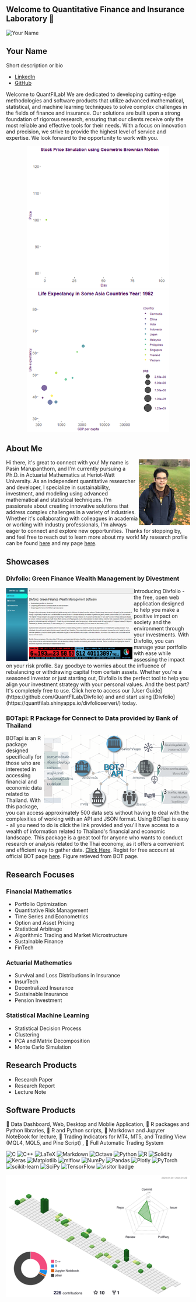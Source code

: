 ## Welcome to Quantitative Finance and Insurance Laboratory 👋

<div class="our-team">
  <div class="picture">
    <img src="your-profile-image-url" alt="Your Name">
  </div>
  <h2 class="title">Your Name</h2>
  <p>Short description or bio</p>
  <ul class="social">
    <!-- Social links here -->
    <li><a href="your-linkedin-url">LinkedIn</a></li>
    <li><a href="your-github-url">GitHub</a></li>
    <!-- More links as needed -->
  </ul>
</div>

Welcome to QuantFILab! We are dedicated to developing cutting-edge methodologies and software products that utilize advanced mathematical, statistical, and machine learning techniques to solve complex challenges in the fields of finance and insurance. Our solutions are built upon a strong foundation of rigorous research, ensuring that our clients receive only the most reliable and effective tools for their needs. With a focus on innovation and precision, we strive to provide the highest level of service and expertise. We look forward to the opportunity to work with you.

<p align="center">
  <img src="https://github.com/QuantFILab/QuantFILab/blob/master/Figure/sim.gif?raw=true" width="390" height="390"/>
  <img src="https://github.com/QuantFILab/QuantFILab/blob/master/Figure/life.gif?raw=true" width="390" height="390"/>
</p>


## About Me

<img align="right" width="140" height="180" src="https://github.com/QuantFILab/QuantFILab/blob/master/Figure/Pasin.jpg?raw=true">

Hi there, it's great to connect with you! My name is Pasin Marupanthorn, and I'm currently pursuing a Ph.D. in Actuarial Mathematics at Heriot-Watt University. As an independent quantitative researcher and developer, I specialize in sustainability, investment, and modeling using advanced mathematical and statistical techniques. I'm passionate about creating innovative solutions that address complex challenges in a variety of industries. Whether it's collaborating with colleagues in academia or working with industry professionals, I'm always eager to connect and explore new opportunities. Thanks for stopping by, and feel free to reach out to learn more about my work! My research profile can be found [here](https://scholar.google.com/citations?hl=en&user=NcoXQYYAAAAJ) and my page [here](https://oporkabbb.wixsite.com/math).


## Showcases

### Divfolio: Green Finance Wealth Management by Divestment
<img align="left" src="https://github.com/QuantFILab/Divfolio/blob/main/Figures/openpage.png?raw=true" width="350" height="200"/> 
Introducing Divfolio - the free, open web application designed to help you make a positive impact on society and the environment through your investments. With Divfolio, you can manage your portfolio with ease while assessing the impact on your risk profile. Say goodbye to worries about the influence of rebalancing or withdrawing capital from certain assets. Whether you're a seasoned investor or just starting out, Divfolio is the perfect tool to help you align your investment strategy with your personal values. And the best part? It's completely free to use. Click here to access our [User Guide](https://github.com/QuantFILab/Divfolio) and   and start using [Divfolio](https://quantfilab.shinyapps.io/divfolioserveri/) today.


### BOTapi: R Package for Connect to Data provided by Bank of Thailand 

<img align="right" src="https://github.com/QuantFILab/QuantFILab/blob/master/Figure/botapi.png?raw=true" width="400" height="200"/> 

BOTapi is an R package designed specifically for those who are interested in accessing financial and economic data related to Thailand. With this package, you can access approximately 500 data sets without having to deal with the complexities of working with an API and JSON format. Using BOTapi is easy - all you need to do is click the link provided and you'll have access to a wealth of information related to Thailand's financial and economic landscape. This package is a great tool for anyone who wants to conduct research or analysis related to the Thai economy, as it offers a convenient and efficient way to gather data. [Click Here](https://github.com/QuantFILab/BOTapi). Regist for free account at official BOT page [here](https://apiportal.bot.or.th/bot/public/). Figure retieved from BOT page.


## Research Focuses

### Financial Mathematics
- Portfolio Optimization
- Quantitative Risk Management
- Time Series and Econometrics
- Option and Asset Pricing
- Statistical Arbitrage
- Algorithmic Trading and Market Microstructure
- Sustainable Finance
- FinTech

### Actuarial Mathematics
- Survival and Loss Distributions in Insurance
- InsurTech
- Decentralized Insurance
- Sustainable Insurance
- Pension Investment

### Statistical Machine Learning
-  Statistical Decision Process
-  Clustering
-  PCA and Matrix Decomposition
-  Monte Carlo Simulation

## Research Products
-  Research Paper
-  Research Report
-  Lecture Note


## Software Products

:small_blue_diamond: Data Dashboard, Web, Desktop and Moblie Application, :small_blue_diamond: R packages and Python libraries, :small_blue_diamond: R and Python scripts, :small_blue_diamond: Markdown and Jupyter NoteBook for lecture, :small_blue_diamond: Trading Indicators for MT4, MT5, and Trading View (MQL4, MQL5, and Pine Script)
, :small_blue_diamond: Full Automatic Trading System
      

![C](https://img.shields.io/badge/c-%2300599C.svg?style=for-the-badge&logo=c&logoColor=white)
![C++](https://img.shields.io/badge/c++-%2300599C.svg?style=for-the-badge&logo=c%2B%2B&logoColor=white)
![LaTeX](https://img.shields.io/badge/latex-%23008080.svg?style=for-the-badge&logo=latex&logoColor=white)
![Markdown](https://img.shields.io/badge/markdown-%23000000.svg?style=for-the-badge&logo=markdown&logoColor=white)
![Octave](https://img.shields.io/badge/OCTAVE-darkblue?style=for-the-badge&logo=octave&logoColor=fcd683)
![Python](https://img.shields.io/badge/python-3670A0?style=for-the-badge&logo=python&logoColor=ffdd54)
![R](https://img.shields.io/badge/r-%23276DC3.svg?style=for-the-badge&logo=r&logoColor=white)
![Solidity](https://img.shields.io/badge/Solidity-%23363636.svg?style=for-the-badge&logo=solidity&logoColor=white)
![Keras](https://img.shields.io/badge/Keras-%23D00000.svg?style=for-the-badge&logo=Keras&logoColor=white)
![Matplotlib](https://img.shields.io/badge/Matplotlib-%23ffffff.svg?style=for-the-badge&logo=Matplotlib&logoColor=black)
![mlflow](https://img.shields.io/badge/mlflow-%23d9ead3.svg?style=for-the-badge&logo=numpy&logoColor=blue)
![NumPy](https://img.shields.io/badge/numpy-%23013243.svg?style=for-the-badge&logo=numpy&logoColor=white)
![Pandas](https://img.shields.io/badge/pandas-%23150458.svg?style=for-the-badge&logo=pandas&logoColor=white)
![Plotly](https://img.shields.io/badge/Plotly-%233F4F75.svg?style=for-the-badge&logo=plotly&logoColor=white)
![PyTorch](https://img.shields.io/badge/PyTorch-%23EE4C2C.svg?style=for-the-badge&logo=PyTorch&logoColor=white)
![scikit-learn](https://img.shields.io/badge/scikit--learn-%23F7931E.svg?style=for-the-badge&logo=scikit-learn&logoColor=white)
![SciPy](https://img.shields.io/badge/SciPy-%230C55A5.svg?style=for-the-badge&logo=scipy&logoColor=%white)
![TensorFlow](https://img.shields.io/badge/TensorFlow-%23FF6F00.svg?style=for-the-badge&logo=TensorFlow&logoColor=white)
![visitor badge](https://visitor-badge.glitch.me/badge?page_id=quantfilab&left_color=red&right_color=green) 

<p align="center">
  <img src="https://raw.githubusercontent.com/QuantFILab/QuantFILab/master/profile-3d-contrib/profile-green-animate.svg"/>
</p>
